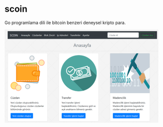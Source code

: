 # scoin
Go programlama dili ile bitcoin benzeri deneysel kripto para.

![pic](https://github.com/mehmetkesik/scoin/blob/master/html/foto/pic.png)
